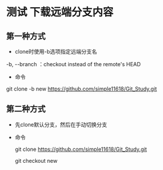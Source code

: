 # 测试 下载远端分支内容

## 第一种方式
    
- clone时使用-b选项指定远端分支名

 -b, --branch <branch>：checkout <branch> instead of the remote's HEAD
 

- 命令

 git clone -b new https://github.com/simple11618/Git_Study.git


## 第二种方式
 
- 先clone默认分支，然后在手动切换分支

- 命令

  git clone https://github.com/simple11618/Git_Study.git

  git checkout new 

